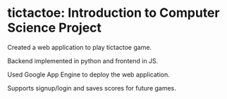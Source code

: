 # tictactoe: Introduction to Computer Science Project
Created a web application to play tictactoe game.

Backend implemented in python and frontend in JS.

Used Google App Engine to deploy the web application.

Supports signup/login and saves scores for future games.
